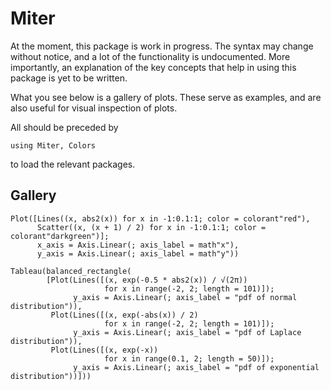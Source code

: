 # Miter

At the moment, this package is work in progress. The syntax may change without notice, and a lot of the functionality is undocumented. More importantly, an explanation of the key concepts that help in using this package is yet to be written.

What you see below is a gallery of plots. These serve as examples, and are also useful for visual inspection of plots.

All should be preceded by

```@example all
using Miter, Colors
```
to load the relevant packages.

## Gallery

```@example all
Plot([Lines((x, abs2(x)) for x in -1:0.1:1; color = colorant"red"),
      Scatter((x, (x + 1) / 2) for x in -1:0.1:1; color = colorant"darkgreen")];
      x_axis = Axis.Linear(; axis_label = math"x"),
      y_axis = Axis.Linear(; axis_label = math"y"))
```

```@example all
Tableau(balanced_rectangle(
        [Plot(Lines([(x, exp(-0.5 * abs2(x)) / √(2π))
                     for x in range(-2, 2; length = 101)]);
              y_axis = Axis.Linear(; axis_label = "pdf of normal distribution")),
         Plot(Lines([(x, exp(-abs(x)) / 2)
                     for x in range(-2, 2; length = 101)]);
              y_axis = Axis.Linear(; axis_label = "pdf of Laplace distribution")),
         Plot(Lines([(x, exp(-x))
                     for x in range(0.1, 2; length = 50)]);
              y_axis = Axis.Linear(; axis_label = "pdf of exponential distribution"))]))
```
